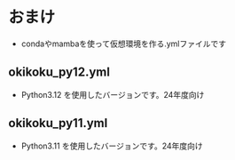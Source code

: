 # おまけ
- condaやmambaを使って仮想環境を作る.ymlファイルです

## okikoku_py12.yml
- Python3.12 を使用したバージョンです。24年度向け

## okikoku_py11.yml
- Python3.11 を使用したバージョンです。24年度向け
